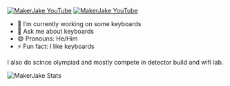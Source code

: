 [![MakerJake YouTube](https://img.shields.io/badge/YouTube-FF0000?style=for-the-badge&logo=youtube&logoColor=white)](https://www.youtube.com/MakerJake) [![MakerJake YouTube](https://img.shields.io/badge/Discord-5865F2?style=for-the-badge&logo=discord&logoColor=white)](https://discord.gg/ktUDJ3w) 

- 🔭 I’m currently working on some keyboards
- 💬 Ask me about keyboards
- 😄 Pronouns: He/Him
- ⚡ Fun fact: I like keyboards

I also do scince olympiad and mostly compete in detector build and wifi lab.

![MakerJake Stats](https://github-readme-stats.vercel.app/api?username=MakerJake01&theme=synthwave&show_icons=true&icon_color=f542f5&border_color=f542f5)
